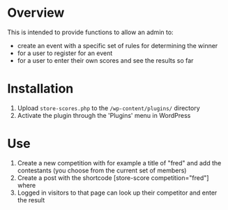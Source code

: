 # Overview
This is intended to provide functions to allow an admin to:

* create an event with a specific set of rules for determining the winner
* for a user to register for an event
* for a user to enter their own scores and see the results so far

# Installation

1. Upload `store-scores.php` to the `/wp-content/plugins/` directory
1. Activate the plugin through the 'Plugins' menu in WordPress

# Use
1. Create a new competition with for example a title of "fred" and add the contestants (you choose from the current set of members)
1. Create a post with the shortcode [store-score competition="fred"] where 
1. Logged in visitors to that page can look up their competitor and enter the result
